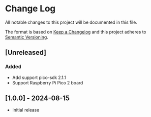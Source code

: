 # Change Log
All notable changes to this project will be documented in this file.

The format is based on [Keep a Changelog](http://keepachangelog.com/)
and this project adheres to [Semantic Versioning](http://semver.org/).

## [Unreleased]
### Added
* Add support pico-sdk 2.1.1
* Support Raspberry Pi Pico 2 board

## [1.0.0] - 2024-08-15
* Initial release